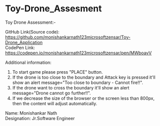 # Toy-Drone_Assesment

Toy Drone Assessment:-

GitHub Link(Source code): https://github.com/monishankarnath123microsoftzensar/Toy-Drone_Application   
CodePen Link: https://codepen.io/monishankarnath123microsoftzensar/pen/MWboavV  

Additional information:  

1. To start game please press "PLACE" button.  
2. If the drone is too close to the boundary and Attack key is pressed it'll show an alert message="Too close to boundary - Cannot fire!!".  
3. If the drone want to cross the boundary it'll show an alert message="Drone cannot go further!!".  
4. If we decrease the size of the browser or the screen less than 800px, then the content will adjust automatically.  
  
Name: 	      Monishankar Nath  
Designation:  Jr.Software Engineer  
